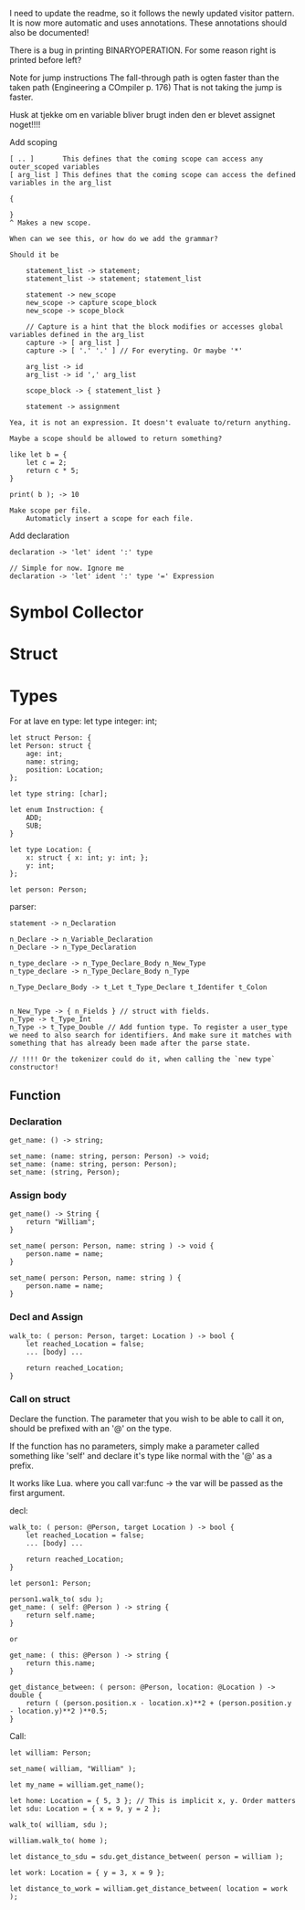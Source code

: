 I need to update the readme, so it follows the newly updated visitor pattern.
It is now more automatic and uses annotations.
These annotations should also be documented!

There is a bug in printing BINARYOPERATION. For some reason right is printed before left?

Note for jump instructions
    The fall-through path is ogten faster than the taken path (Engineering a COmpiler p. 176)
    That is not taking the jump is faster.

Husk at tjekke om en variable bliver brugt inden den er blevet assignet noget!!!!

Add scoping

    [ .. ]       This defines that the coming scope can access any outer_scoped variables
    [ arg_list ] This defines that the coming scope can access the defined variables in the arg_list

    {

    }
    ^ Makes a new scope.

    When can we see this, or how do we add the grammar?

    Should it be

        statement_list -> statement;
        statement_list -> statement; statement_list 

        statement -> new_scope
        new_scope -> capture scope_block
        new_scope -> scope_block
        
        // Capture is a hint that the block modifies or accesses global variables defined in the arg_list
        capture -> [ arg_list ]
        capture -> [ '.' '.' ] // For everyting. Or maybe '*'

        arg_list -> id
        arg_list -> id ',' arg_list

        scope_block -> { statement_list }

        statement -> assignment

    Yea, it is not an expression. It doesn't evaluate to/return anything.

    Maybe a scope should be allowed to return something?

    like let b = {
        let c = 2;
        return c * 5;
    }

    print( b ); -> 10

    Make scope per file.
        Automaticly insert a scope for each file.

Add declaration

    declaration -> 'let' ident ':' type 
    
    // Simple for now. Ignore me
    declaration -> 'let' ident ':' type '=' Expression


# Symbol Collector



# Struct

# Types

For at lave en type:
let type integer: int; 

    let struct Person: {
    let Person: struct {
        age: int;
        name: string;
        position: Location;
    };

    let type string: [char];

    let enum Instruction: {
        ADD;
        SUB;
    }

    let type Location: {
        x: struct { x: int; y: int; };
        y: int;
    };

    let person: Person;


parser:

    statement -> n_Declaration

    n_Declare -> n_Variable_Declaration
    n_Declare -> n_Type_Declaration

    n_type_declare -> n_Type_Declare_Body n_New_Type
    n_type_declare -> n_Type_Declare_Body n_Type

    n_Type_Declare_Body -> t_Let t_Type_Declare t_Identifer t_Colon


    n_New_Type -> { n_Fields } // struct with fields.
    n_Type -> t_Type_Int
    n_Type -> t_Type_Double // Add funtion type. To register a user_type we need to also search for identifiers. And make sure it matches with something that has already been made after the parse state.
    
    // !!!! Or the tokenizer could do it, when calling the `new type` constructor!



## Function

### Declaration

    get_name: () -> string;

    set_name: (name: string, person: Person) -> void;
    set_name: (name: string, person: Person);
    set_name: (string, Person);

### Assign body

    get_name() -> String {
        return "William";
    }

    set_name( person: Person, name: string ) -> void {
        person.name = name;
    }

    set_name( person: Person, name: string ) {
        person.name = name;
    }

### Decl and Assign

    walk_to: ( person: Person, target: Location ) -> bool {
        let reached_Location = false;
        ... [body] ...

        return reached_Location;
    }


### Call on struct

Declare the function. The parameter that you wish to be able to call it on, should be prefixed with an '@' on the type.

If the function has no parameters, simply make a parameter called something like 'self' and declare it's type like normal with the '@' as a prefix.

It works like Lua. where you call var:func -> the var will be passed as the first argument.

decl: 

    walk_to: ( person: @Person, target Location ) -> bool {
        let reached_Location = false;
        ... [body] ...

        return reached_Location;
    }

    let person1: Person;

    person1.walk_to( sdu );
    get_name: ( self: @Person ) -> string {
        return self.name;
    }

    or

    get_name: ( this: @Person ) -> string {
        return this.name;
    }

    get_distance_between: ( person: @Person, location: @Location ) -> double {
        return ( (person.position.x - location.x)**2 + (person.position.y - location.y)**2 )**0.5;
    }

Call:

    let william: Person;

    set_name( william, "William" );

    let my_name = william.get_name();

    let home: Location = { 5, 3 }; // This is implicit x, y. Order matters
    let sdu: Location = { x = 9, y = 2 };

    walk_to( william, sdu );

    william.walk_to( home );

    let distance_to_sdu = sdu.get_distance_between( person = william );

    let work: Location = { y = 3, x = 9 };

    let distance_to_work = william.get_distance_between( location = work );